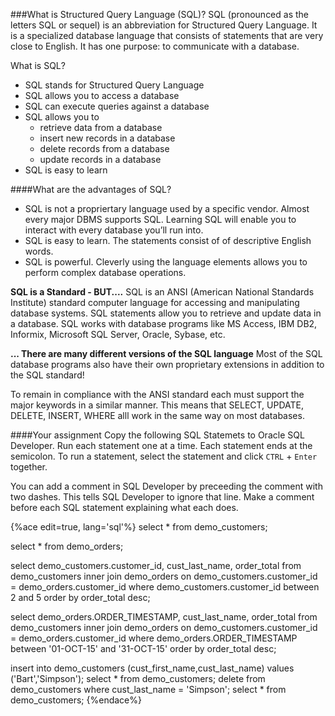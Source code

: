 <!--djw_done
todo: need scripts to create the test tables

-->
###What is Structured Query Language (SQL)?
SQL (pronounced as the letters SQL or sequel) is an abbreviation for Structured Query Language. It is a specialized database language that consists of statements that are very close to English. It has one purpose: to communicate with a database.

What is SQL?
* SQL stands for Structured Query Language 
* SQL allows you to access a database 
* SQL can execute queries against a database 
* SQL allows you to
    * retrieve data from a database 
    * insert new records in a database 
    * delete records from a database 
    * update records in a database 
* SQL is easy to learn



####What are the advantages of SQL?
* SQL is not a propriertary language used by a specific vendor. Almost every major DBMS supports SQL. Learning SQL will enable you to interact with every database you’ll run into.
* SQL is easy to learn. The statements consist of of descriptive English words.
* SQL is powerful. Cleverly using the language elements allows you to perform complex database operations.

**SQL is a Standard - BUT....**
SQL is an ANSI (American National Standards Institute) standard computer language for accessing and manipulating database systems. SQL statements allow you to retrieve and update data in a database. SQL works with database programs like MS Access, IBM DB2, Informix, Microsoft SQL Server, Oracle, Sybase, etc.

**... There are many different versions of the SQL language**
Most of the SQL database programs also have their own proprietary extensions in addition to the SQL standard!

To remain in compliance with the ANSI standard each must support the major keywords in a similar manner. This means that SELECT, UPDATE, DELETE, INSERT, WHERE alll work in the same way on most databases.

####Your assignment
Copy the following SQL Statemets to Oracle SQL Developer. Run each statement one at a time. Each statement ends at the semicolon. To run a statement, select the statement and click  ```CTRL``` + ```Enter``` together.

You can add a comment in SQL Developer by preceeding the comment with two dashes. This tells SQL Developer to ignore that line. Make a comment before each SQL statement explaining what each does.


{%ace edit=true, lang='sql'%}
select * from demo_customers;

select * from demo_orders;

select demo_customers.customer_id, cust_last_name, order_total 
from demo_customers 
inner join demo_orders on 
demo_customers.customer_id = demo_orders.customer_id
where demo_customers.customer_id between 2 and 5
order by order_total desc;

select demo_orders.ORDER_TIMESTAMP, cust_last_name, order_total 
from demo_customers 
inner join demo_orders on 
demo_customers.customer_id = demo_orders.customer_id
where demo_orders.ORDER_TIMESTAMP between '01-OCT-15' and '31-OCT-15'
order by order_total desc;

insert into demo_customers (cust_first_name,cust_last_name) values ('Bart','Simpson');
select * from demo_customers;
delete from demo_customers where cust_last_name = 'Simpson';
select * from demo_customers;
{%endace%}

